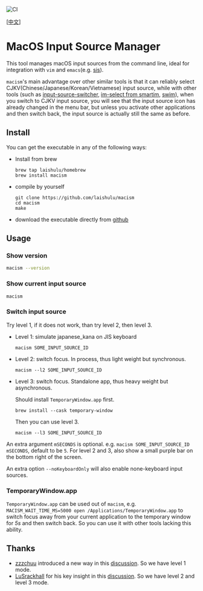 ![CI](https://github.com/laishulu/macism/actions/workflows/release.yml/badge.svg)

[[中文](https://github.com/laishulu/macism/blob/master/README.zh-CN.md)]
# MacOS Input Source Manager

This tool manages macOS input sources from the command line, ideal for
integration with `vim` and `emacs`(e.g. 
[sis](https://github.com/laishulu/emacs-smart-input-source)). 

`macism`'s main advantage over other similar tools is that it can reliably 
select CJKV(Chinese/Japanese/Korean/Vietnamese) input source, while with other 
tools (such as
[input-source-switcher](https://github.com/vovkasm/input-source-switcher),
[im-select from smartim](https://github.com/ybian/smartim),
[swim](https://github.com/mitsuse/swim)), when you switch to CJKV input source,
you will see that the input source icon has already changed in the menu bar, but
unless you activate other applications and then switch back, the input source is
actually still the same as before.

## Install

You can get the executable in any of the following ways:

- Install from brew
    ```
    brew tap laishulu/homebrew
    brew install macism
    ```

- compile by yourself
    ```
    git clone https://github.com/laishulu/macism
    cd macism
    make
    ```
- download the executable directly from 
    [github](https://github.com/laishulu/macism/releases)
    
## Usage
### Show version
```sh
macism --version
```
### Show current input source
```sh
macism
```
### Switch input source
Try level 1, if it does not work, than try level 2, then level 3.

- Level 1: simulate japanese_kana on JIS keyboard 
  ```
  macism SOME_INPUT_SOURCE_ID
  ```
- Level 2: switch focus. In process, thus light weight but synchronous.
  ```
  macism --l2 SOME_INPUT_SOURCE_ID
  ```
- Level 3: switch focus. Standalone app, thus heavy weight but asynchronous.

  Should install `TemporaryWindow.app` first.
  ```
  brew install --cask temporary-window 
  ```
  Then you can use level 3.
  ```
  macism --l3 SOME_INPUT_SOURCE_ID
  ```

An extra argument `mSECONDS` is optional. e.g. `macism SOME_INPUT_SOURCE_ID
mSECONDS`, default to be `5`. For level 2 and 3, also show a small purple bar on
the bottom right of the screen.

An extra option `--noKeyboardOnly` will also enable none-keyboard input
sources.

### TemporaryWindow.app
`TemporaryWindow.app` can be used out of `macism`, e.g.
`MACISM_WAIT_TIME_MS=5000 open /Applications/TemporaryWindow.app` to switch
focus away from your current application to the temporary window for *5s* and
then switch back. So you can use it with other tools lacking this ability.

## Thanks
- [zzzchuu](https://github.com/zzzchuu) introduced a new way in this
  [discussion](
    https://github.com/laishulu/macism/issues/24#issuecomment-2849317891
  ). So we have level 1 mode.
- [LuSrackhall](https://github.com/LuSrackhall) for his key insight in this
  [discussion](
    https://github.com/rime/squirrel/issues/866#issuecomment-2800561092
  ). So we have level 2 and level 3 mode. 

